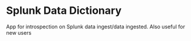 # Splunk Data Dictionary 
App for introspection on Splunk data ingest/data ingested.
Also useful for new users
